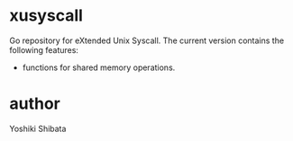 xusyscall
=========

Go repository for eXtended Unix Syscall. The current version contains the following features:

* functions for shared memory operations.

author
=========
Yoshiki Shibata
